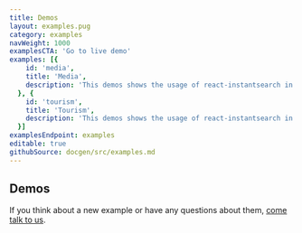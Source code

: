 ```yaml
---
title: Demos
layout: examples.pug
category: examples
navWeight: 1000
examplesCTA: 'Go to live demo'
examples: [{
    id: 'media',
    title: 'Media',
    description: 'This demos shows the usage of react-instantsearch in the context of a media website'
  }, {
    id: 'tourism',
    title: 'Tourism',
    description: 'This demos shows the usage of react-instantsearch in the context of a home renting website'
  }]
examplesEndpoint: examples
editable: true
githubSource: docgen/src/examples.md
---
```


## Demos

If you think about a new example or have any questions about them, [come talk to us](https://discourse.algolia.com/c/instantsearch).
